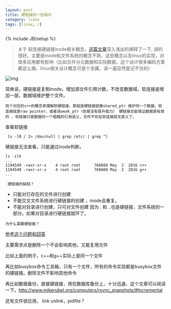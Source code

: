 ```yaml
---
layout: post
title: 硬链接的一些疑问
category: linux
tags: [linux, c]
---
```


{% include JB/setup %}





> 关于 软连接硬链接inode相关概念，[这篇文章](https://www.ibm.com/developerworks/cn/linux/l-cn-hardandsymb-links/index.html)深入浅出的阐释了一下, 讲的很好。主要是inode和文件系统的概念不熟，这些概念以及linux的实现，对很多应用都有影响（比如文件分元数据和实际数据，这个设计很多编码方案都这么搞，linux相关设计概念可是个宝藏，读一遍显然是记不住的）



![img](https://wanghenshui.github.io/assets/image002.jpg)

简单说，硬链接是复制inode，增加源文件引用计数，不改变数据域，软连接是增加一层，数据域维护整个文件。

`找个对应的c++的概念来理解软硬链接，那就是硬链接就像shared_ptr 维护同一个数据，软连接就是raw pointer，或者说weak_ptr（但是没有提升能力） 硬链接总能保证数据是有效的 ，软链接只是数据的一个粗糙的引用语义，文件不存在软连接就无意义了。`



查看软链接

```
 ls -lR / 2> /dev/null | grep /etc/ | grep ^l
```

硬链接无法查看，只能通过inode判断。

```
ls -ilh
...
1194549 -rwxr-xr-x    4 root root      768608 May  2  2016 c++
1194549 -rwxr-xr-x    4 root root      768608 May  2  2016 g++
...
```



` 硬链接的缺陷？`

- 只能对已存在的文件进行创建
- 不能交叉文件系统进行硬链接的创建 ，inode会重复。
- 不能对目录进行创建，只可对文件创建 因为 . 和 ..也是硬链接，文件系统的一部分。如果对目录进行硬链接就环了。

`为什么需要硬链接？`

[参考这个问题和回答](https://unix.stackexchange.com/questions/20670/why-do-hard-links-exist)

主要需求点是删除一个不会影响其他，又能复用文件

比如上面的例子，c++和g++实际上是同一个文件

再比如busybox命令工具箱，只有一个文件，所有的命令实现都是busybox文件的硬链接。删除文件不影响其他命令

再比如数据备份，直接硬链接，用在数据库备份上，十分迅速，这个文章可以阅读一下。http://www.mikerubel.org/computers/rsync_snapshots/#Incremental

还有文件锁应用， link unlink，pidfile？